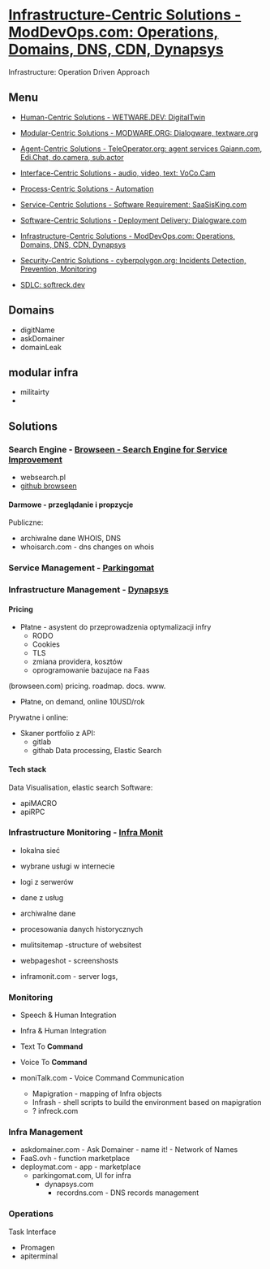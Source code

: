 # [Infrastructure-Centric Solutions - ModDevOps.com: Operations, Domains, DNS, CDN, Dynapsys](http://www.ModDevOps.com/)

Infrastructure: Operation Driven Approach

   
## Menu

+ [Human-Centric Solutions - WETWARE.DEV: DigitalTwin](http://www.wetware.dev)
+ [Modular-Centric Solutions - MODWARE.ORG: Dialogware, textware.org](https://www.modware.org)
+ [Agent-Centric Solutions - TeleOperator.org: agent services Gaiann.com, Edi.Chat, do.camera, sub.actor](http://www.TeleOperator.org)
+ [Interface-Centric Solutions - audio, video, text: VoCo.Cam](http://leadership.run/INTERFACE)
+ [Process-Centric Solutions - Automation](http://leadership.run/PROCESS)
+ [Service-Centric Solutions - Software Requirement: SaaSisKing.com](http://www.SaaSisKing.com)
+ [Software-Centric Solutions - Deployment Delivery: Dialogware.com](http://docs.Dialogware.com/SOFTWARE)
+ [Infrastructure-Centric Solutions - ModDevOps.com: Operations, Domains, DNS, CDN, Dynapsys](http://www.ModDevOps.com)
+ [Security-Centric Solutions - cyberpolygon.org: Incidents Detection, Prevention, Monitoring](http://www.cyberpolygon.org)

+ [SDLC: softreck.dev](http://leadership.run/SDLC)





## Domains

+ digitName
+ askDomainer
+ domainLeak


## modular infra
+ militairty
+ 

## Solutions




### Search Engine - [Browseen - Search Engine for Service Improvement](http://www.browseen.com)
+ websearch.pl
+ [github browseen](https://github.com/browseen)



#### Darmowe - przeglądanie i propzycje
 
Publiczne:
+ archiwalne dane WHOIS, DNS
+ whoisarch.com - dns changes on whois


### Service Management - [Parkingomat](http://www.parkingomat.com)



### Infrastructure Management - [Dynapsys](http://www.dynapsys.com)


#### Pricing

- Płatne - asystent do przeprowadzenia optymalizacji infry
  - RODO
  - Cookies
  - TLS
  - zmiana providera, kosztów
  - oprogramowanie bazujace na Faas
  
(browseen.com)
pricing.
roadmap.
docs.
www.
- Płatne, on demand, online 10USD/rok

Prywatne i online:
+ Skaner portfolio z API:
  + gitlab
  + githab
Data processing, Elastic Search

#### Tech stack

Data Visualisation, elastic search
Software:
+ apiMACRO
+ apiRPC






### Infrastructure Monitoring - [Infra Monit](http://www.inframonit.com)

+ lokalna sieć
+ wybrane usługi w internecie
+ logi z serwerów
+ dane z usług
+ archiwalne dane
+ procesowania danych historycznych


+ mulitsitemap -structure of websitest
+ webpageshot - screenshosts
+ inframonit.com - server logs, 




### Monitoring

+ Speech & Human Integration
+ Infra & Human Integration
+ Text To **Command**
+ Voice To **Command**

+ moniTalk.com - Voice Command Communication 
  + Mapigration - mapping of Infra objects
  + Infrash - shell scripts to build the environment based on mapigration        
  + ? infreck.com





### Infra Management

+ askdomainer.com - Ask Domainer - name it! - Network of Names
+ FaaS.ovh - function marketplace
+ deploymat.com - app - marketplace
  + parkingomat.com, UI for infra
    + dynapsys.com
      + recordns.com - DNS records management





### Operations

Task Interface    
  + Promagen
  + apiterminal      


